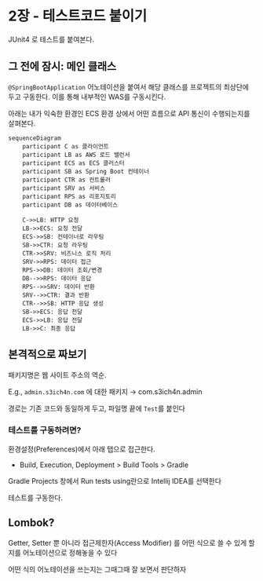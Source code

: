 # 2장 - 테스트코드 붙이기

JUnit4 로 테스트를 붙여본다.

## 그 전에 잠시: 메인 클래스

`@SpringBootApplication` 어노테이션을 붙여서 해당 클래스를 프로젝트의 최상단에 두고 구동한다. 이를 통해 내부적인 WAS를 구동시킨다.

아래는 내가 익숙한 환경인 ECS 환경 상에서 어떤 흐름으로 API 통신이 수행되는지를 살펴본다.

```mermaid
sequenceDiagram
    participant C as 클라이언트
    participant LB as AWS 로드 밸런서
    participant ECS as ECS 클러스터
    participant SB as Spring Boot 컨테이너
    participant CTR as 컨트롤러
    participant SRV as 서비스
    participant RPS as 리포지토리
    participant DB as 데이터베이스

    C->>LB: HTTP 요청
    LB->>ECS: 요청 전달
    ECS->>SB: 컨테이너로 라우팅
    SB->>CTR: 요청 라우팅
    CTR->>SRV: 비즈니스 로직 처리
    SRV->>RPS: 데이터 접근
    RPS->>DB: 데이터 조회/변경
    DB-->>RPS: 데이터 응답
    RPS-->>SRV: 데이터 반환
    SRV-->>CTR: 결과 반환
    CTR-->>SB: HTTP 응답 생성
    SB->>ECS: 응답 전달
    ECS->>LB: 응답 전달
    LB->>C: 최종 응답
```

## 본격적으로 짜보기

패키지명은 웹 사이트 주소의 역순.

E.g., `admin.s3ich4n.com` 에 대한 패키지 → com.s3ich4n.admin

경로는 기존 코드와 동일하게 두고, 파일명 끝에 `Test`를 붙인다

### 테스트를 구동하려면?

환경설정(Preferences)에서 아래 탭으로 접근한다.

- Build, Execution, Deployment > Build Tools > Gradle

Gradle Projects 창에서 Run tests using란으로 Intellij IDEA를 선택한다

테스트를 구동한다.

## Lombok?

Getter, Setter 뿐 아니라 접근제한자(Access Modifier) 를 어떤 식으로 쓸 수 있게 할지를 어노테이션으로 정해놓을 수 있다

어떤 식의 어노테이션을 쓰는지는 그때그때 잘 보면서 판단하자
